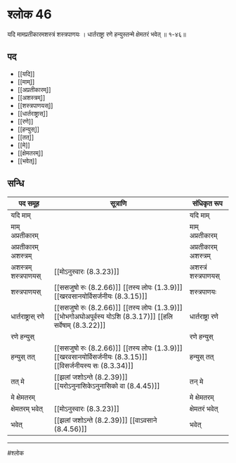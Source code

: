 # श्लोक 46

यदि मामप्रतीकारमशस्त्रं शस्त्रपाणयः ।
धार्तराष्ट्रा रणे हन्युस्तन्मे क्षेमतरं भवेत् ॥ १-४६॥


## पद 

- [[यदि]]
- [[माम्]]
- [[अप्रतीकारम्]]
- [[अशस्त्रम्]]
- [[शस्त्रपाणयस्]]
- [[धार्तराष्ट्रास्]]
- [[रणे]]
- [[हन्युस्]]
- [[तत्]]
- [[मे]]
- [[क्षेमतरम्]]
- [[भवेत्]]

## सन्धि

| पद समूह | सूत्राणि | संधिकृत रूप |
| ----- | ----- | ----- |
| यदि माम् |  | यदि माम् |
| माम् अप्रतीकारम् |  | माम् अप्रतीकारम् |
| अप्रतीकारम् अशस्त्रम् |  | अप्रतीकारम् अशस्त्रम् |
| अशस्त्रम् शस्त्रपाणयस् |  [[मोऽनुस्वारः (8.3.23)]] | अशस्त्रं शस्त्रपाणयस् |
| शस्त्रपाणयस् |  [[ससजुषो रुः (8.2.66)]] [[तस्य लोपः (1.3.9)]] [[खरवसानयोर्विसर्जनीयः (8.3.15)]] | शस्त्रपाणयः |
| धार्तराष्ट्रास् रणे |  [[ससजुषो रुः (8.2.66)]] [[तस्य लोपः (1.3.9)]] [[भोभगोअघोअपूर्वस्य योऽशि (8.3.17)]] [[हलि सर्वेषाम् (8.3.22)]] | धार्तराष्ट्रा रणे |
| रणे हन्युस् |  | रणे हन्युस् |
| हन्युस् तत् |  [[ससजुषो रुः (8.2.66)]] [[तस्य लोपः (1.3.9)]] [[खरवसानयोर्विसर्जनीयः (8.3.15)]] [[विसर्जनीयस्य सः (8.3.34)]] | हन्युस् तत् |
| तत् मे |  [[झलां जशोऽन्ते (8.2.39)]] [[यरोऽनुनासिकेऽनुनासिको वा (8.4.45)]] | तन् मे |
| मे क्षेमतरम् |  | मे क्षेमतरम् |
| क्षेमतरम् भवेत् |  [[मोऽनुस्वारः (8.3.23)]] | क्षेमतरं भवेत् |
| भवेत् |  [[झलां जशोऽन्ते (8.2.39)]] [[वाऽवसाने (8.4.56)]] | भवेत् |


---

#श्लोक